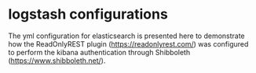 # logstash configurations

The yml configuration for elasticsearch is presented here to demonstrate how the ReadOnlyREST plugin (https://readonlyrest.com/) was configured to perform the kibana authentication through Shibboleth (https://www.shibboleth.net/).
